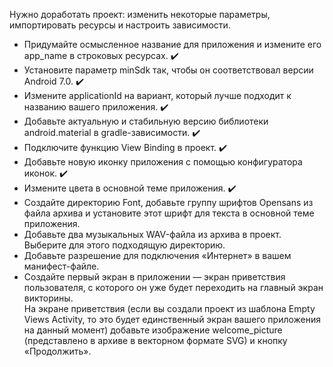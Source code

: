 Нужно доработать проект: изменить некоторые параметры, импортировать ресурсы и настроить зависимости. 

* Придумайте осмысленное название для приложения и измените его app_name в строковых ресурсах. :heavy_check_mark:  
* Установите параметр minSdk так, чтобы он соответствовал версии Android 7.0. :heavy_check_mark:
* Измените applicationId на вариант, который лучше подходит к названию вашего приложения. :heavy_check_mark:
* Добавьте актуальную и стабильную версию библиотеки android.material в gradle-зависимости. :heavy_check_mark:
* Подключите функцию View Binding в проект. :heavy_check_mark:
* Добавьте новую иконку приложения с помощью конфигуратора иконок. :heavy_check_mark:  
* Измените цвета в основной теме приложения. :heavy_check_mark:
* Создайте директорию Font, добавьте группу шрифтов Opensans из файла архива и установите этот шрифт для текста в основной теме приложения.
* Добавьте два музыкальных WAV-файла из архива в проект. Выберите для этого подходящую директорию.
* Добавьте разрешение для подключения «Интернет» в вашем манифест-файле.
* Создайте первый экран в приложении — экран приветствия пользователя, 
с которого он уже будет переходить на главный экран викторины.  
На экране приветствия (если вы создали проект из шаблона Empty Views Activity, то это будет единственный экран вашего приложения на данный момент) 
добавьте изображение welcome_picture (представлено в архиве в векторном формате SVG) и кнопку «Продолжить».
